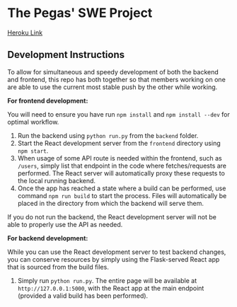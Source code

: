 # The Pegas' SWE Project

[Heroku Link](https://swe-trivia-2.herokuapp.com/)

## Development Instructions

To allow for simultaneous and speedy development of both the backend and frontend, this repo has both together so that members working on one are able to use the current most stable push by the other while working.

**For frontend development:**

You will need to ensure you have run `npm install` and `npm install --dev` for optimal workflow.

1. Run the backend using `python run.py` from the `backend` folder.
2. Start the React development server from the `frontend` directory using `npm start`.
3. When usage of some API route is needed within the frontend, such as `/users`, simply list that endpoint in the code where fetches/requests are performed. The React server will automatically proxy these requests to the local running backend.
4. Once the app has reached a state where a build can be performed, use command `npm run build` to start the process. Files will automatically be placed in the directory from which the backend will serve them.

If you do not run the backend, the React development server will not be able to properly use the API as needed.

**For backend development:**

While you can use the React development server to test backend changes, you can conserve resources by simply using the Flask-served React app that is sourced from the build files.

1. Simply run `python run.py`. The entire page will be available at `http://127.0.0.1:5000`, with the React app at the main endpoint (provided a valid build has been performed).
